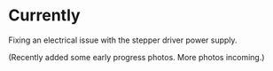 # Currently

Fixing an electrical issue with the stepper driver power supply.

(Recently added some early progress photos. More photos incoming.)
